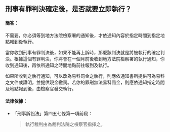 ## 刑事有罪判決確定後，是否就要立即執行？

#### 簡答：

不需要，你必須等到地方法院檢察署的通知後，才依通知內容於指定時間到指定地點報到後執行。

當你收到刑事有罪判決後，如果不能再上訴時，那麼該判決就是將被執行的確定判決。根據這個有罪判決，你將會在一個月前後收到地方法院檢察署的執行通知，你收到通知後，再依所通知之時間地點前往報到及執行。

如果所收到之執行通知，可以改為易科罰金之執行，則應依通知書所提供可為易科之文件或證明，並提供現金繳罰。若你的罪刑無法易科罰金，則應依通知指定時間及地點報到後，由檢察官發交執行。

#### 法律依據：

* 「刑事訴訟法」第四五七條第一項前段：

   > 執行裁判由為裁判法院之檢察官指揮之。
